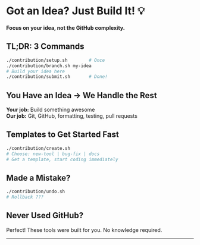 # Got an Idea? Just Build It! 💡

**Focus on your idea, not the GitHub complexity.**

## TL;DR: 3 Commands

```bash
./contribution/setup.sh        # Once
./contribution/branch.sh my-idea
# Build your idea here
./contribution/submit.sh       # Done!
```

## You Have an Idea → We Handle the Rest

**Your job:** Build something awesome  
**Our job:** Git, GitHub, formatting, testing, pull requests

## Templates to Get Started Fast

```bash
./contribution/create.sh
# Choose: new-tool | bug-fix | docs
# Get a template, start coding immediately
```

## Made a Mistake?

```bash
./contribution/undo.sh
# Rollback ???
```

## Never Used GitHub?

Perfect! These tools were built for you. No knowledge required.

---

